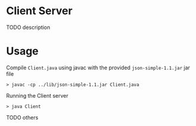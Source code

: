 # Client Server
TODO description

# Usage

Compile `Client.java` using javac with the provided `json-simple-1.1.jar` jar file

```
> javac -cp ../lib/json-simple-1.1.jar Client.java
```

Running the Client server

```
> java Client
```

TODO others
